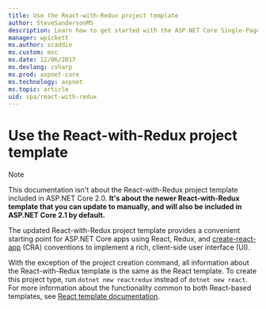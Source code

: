 ```yaml
---
title: Use the React-with-Redux project template
author: SteveSandersonMS
description: Learn how to get started with the ASP.NET Core Single-Page Application (SPA) project template for React with Redux and create-react-app.
manager: wpickett
ms.author: scaddie
ms.custom: mvc
ms.date: 12/06/2017
ms.devlang: csharp
ms.prod: aspnet-core
ms.technology: aspnet
ms.topic: article
uid: spa/react-with-redux
---
```

# Use the React-with-Redux project template

> [!NOTE]
> This documentation isn't about the React-with-Redux project template included in ASP.NET Core 2.0. **It's about the newer React-with-Redux template that you can update to manually, and will also be included in ASP.NET Core 2.1 by default.**

The updated React-with-Redux project template provides a convenient starting point for ASP.NET Core apps using React, Redux, and [create-react-app](https://github.com/facebookincubator/create-react-app) (CRA) conventions to implement a rich, client-side user interface (UI).

With the exception of the project creation command, all information about the React-with-Redux template is the same as the React template. To create this project type, run `dotnet new reactredux` instead of `dotnet new react`. For more information about the functionality common to both React-based templates, see [React template documentation](xref:spa/react).
